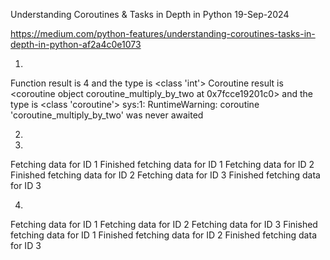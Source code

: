 Understanding Coroutines & Tasks in Depth in Python
19-Sep-2024

https://medium.com/python-features/understanding-coroutines-tasks-in-depth-in-python-af2a4c0e1073

01.
Function result is 4 and the type is <class 'int'>
Coroutine result is <coroutine object coroutine_multiply_by_two at 0x7fcce19201c0> and the type is <class 'coroutine'>
sys:1: RuntimeWarning: coroutine 'coroutine_multiply_by_two' was never awaited


02.


03.
Fetching data for ID 1
Finished fetching data for ID 1
Fetching data for ID 2
Finished fetching data for ID 2
Fetching data for ID 3
Finished fetching data for ID 3


04.
Fetching data for ID 1
Fetching data for ID 2
Fetching data for ID 3
Finished fetching data for ID 1
Finished fetching data for ID 2
Finished fetching data for ID 3